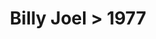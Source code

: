 ---
permalink: /projects/graphics/bootleg-covers/billyjoel/1977
title: "Billy Joel > 1977"
artist: "Billy_Joel"
year: "1977"
layout: bootlegs
header:
  overlay_image: /assets/img/graphics/bootleg-covers/features/billyjoel/1977.jpg
---